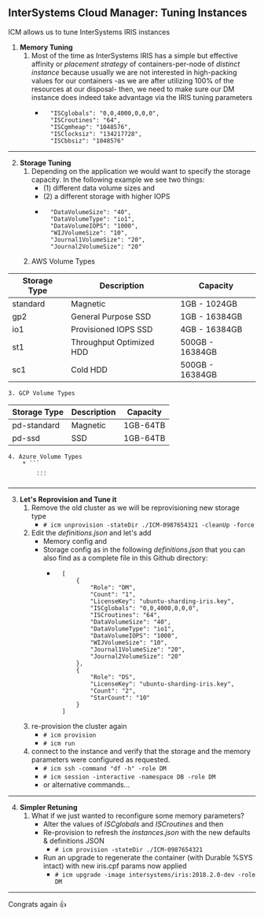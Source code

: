 ## InterSystems Cloud Manager: Tuning Instances

ICM allows us to tune InterSystems IRIS instances

1. **Memory Tuning**
	1. Most of the time as InterSystems IRIS has a simple but effective affinity or *placement strategy* of containers-per-node of *distinct instance* because usually we are not interested in high-packing values for our containers -as we are after utilizing 100% of the resources at our disposal- then, we need to make sure our DM instance does indeed take advantage via the IRIS tuning parameters
		* ```
			"ISCglobals": "0,0,4000,0,0,0",
        	"ISCroutines": "64",
        	"ISCgmheap": "1048576",
        	"ISClocksiz": "134217728",
        	"ISCbbsiz": "1048576"
			```

---

2. **Storage Tuning**
	1. Depending on the application we would want to specify the storage capacity. In the following example we see two things:
		* (1) different data volume sizes and
		* (2) a different storage with higher IOPS
		* ```
			"DataVolumeSize": "40",
        	"DataVolumeType": "io1",
        	"DataVolumeIOPS": "1000",
        	"WIJVolumeSize": "10",
        	"Journal1VolumeSize": "20",
        	"Journal2VolumeSize": "20"
			```
	2. AWS Volume Types

Storage Type | Description              | Capacity
------------ | ------------------------ | -------------
standard     | Magnetic                 | 1GB - 1024GB
gp2          | General Purpose SSD      | 1GB - 16384GB
io1	         | Provisioned IOPS SSD     | 4GB - 16384GB
st1	         | Throughput Optimized HDD | 500GB - 16384GB
sc1          | Cold HDD                 | 500GB - 16384GB
		
	3. GCP Volume Types
Storage Type | Description | Capacity
------------ | ----------- | --------
pd-standard	 | Magnetic	   | 1GB-64TB
pd-ssd       | SSD	       | 1GB-64TB
		
	4. Azure Volume Types
		* ```
			...
			```

---

3. **Let's Reprovision and Tune it**
	1. Remove the old cluster as we will be reprovisioning new storage type
		* ```# icm unprovision -stateDir ./ICM-0987654321 -cleanUp -force```
	2. Edit the *definitions.json* and let's add
		* Memory config and
		* Storage config as in the following *definitions.json* that you can also find as a complete file in this Github directory:
			- ```
				[
    				{
						"Role": "DM",
						"Count": "1",
						"LicenseKey": "ubuntu-sharding-iris.key",
						"ISCglobals": "0,0,4000,0,0,0",
        				"ISCroutines": "64",
        				"DataVolumeSize": "40",
        				"DataVolumeType": "io1",
        				"DataVolumeIOPS": "1000",
        				"WIJVolumeSize": "10",
        				"Journal1VolumeSize": "20",
        				"Journal2VolumeSize": "20"	
    				},
    				{
						"Role": "DS",
						"LicenseKey": "ubuntu-sharding-iris.key",
						"Count": "2",
						"StarCount": "10"
    				}
				]
				```
	3. re-provision the cluster again
		* ```# icm provision```
		* ```# icm run```
	4. connect to the instance and verify that the storage and the memory parameters were configured as requested.
		* ```# icm ssh -command "df -h" -role DM```
		* ```# icm session -interactive -namespace DB -role DM```
		* or alternative commands...

---

4. **Simpler Retuning**
	1. What if we just wanted to reconfigure some memory parameters?
		* Alter the values of *ISCglobals* and *ISCroutines* and then
		* Re-provision to refresh the *instances.json* with the new defaults & definitions JSON
			- ```# icm provision -stateDir ./ICM-0987654321```
		* Run an upgrade to regenerate the container (with Durable %SYS intact) with new iris.cpf params now applied
			- ```# icm upgrade -image intersystems/iris:2018.2.0-dev -role DM```
---

Congrats again :+1: 